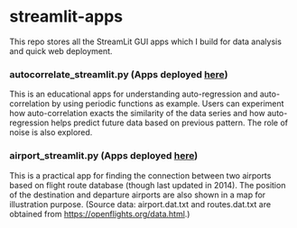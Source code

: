 # streamlit-apps

This repo stores all the StreamLit GUI apps which I build for data analysis and quick
web deployment. 

### autocorrelate_streamlit.py (Apps deployed [here](https://share.streamlit.io/scleung-astro/streamlit-apps/main/autocorrelate_streamlit.py))

This is an educational apps for understanding auto-regression and auto-correlation
by using periodic functions as example. Users can experiment how auto-correlation 
exacts the similarity of the data series and how auto-regression helps predict 
future data based on previous pattern. The role of noise is also explored. 

### airport_streamlit.py (Apps deployed [here](https://share.streamlit.io/scleung-astro/streamlit-apps/main/airport_streamlit.py))

This is a practical app for finding the connection between two airports based on
flight route database (though last updated in 2014). The position of the destination
and departure airports are also shown in a map for illustration purpose.
(Source data: airport.dat.txt and routes.dat.txt are obtained from 
https://openflights.org/data.html.)
